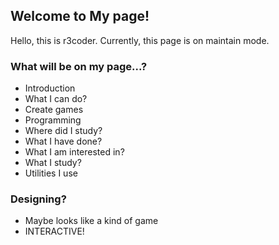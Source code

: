 ## Welcome to My page!

Hello, this is r3coder. Currently, this page is on maintain mode.


### What will be on my page...?

- Introduction
- What I can do?
 - Create games
 - Programming
- Where did I study?
- What I have done?
- What I am interested in?
- What I study?
- Utilities I use

### Designing?
- Maybe looks like a kind of game
- INTERACTIVE!
